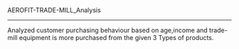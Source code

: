 AEROFIT-TRADE-MILL_Analysis

---
Analyzed customer purchasing behaviour based on age,income and trade-mill equipment is more purchased from the given 3 Types of products.
